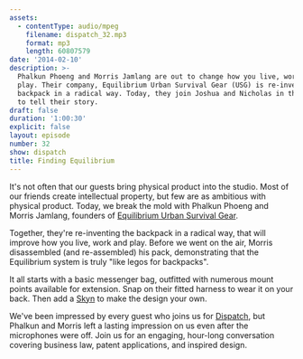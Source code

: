 ```yaml
---
assets:
  - contentType: audio/mpeg
    filename: dispatch_32.mp3
    format: mp3
    length: 60807579
date: '2014-02-10'
description: >-
  Phalkun Phoeng and Morris Jamlang are out to change how you live, work, and
  play. Their company, Equilibrium Urban Survival Gear (USG) is re-inventing the
  backpack in a radical way. Today, they join Joshua and Nicholas in the studio
  to tell their story.
draft: false
duration: '1:00:30'
explicit: false
layout: episode
number: 32
show: dispatch
title: Finding Equilibrium
---
```

It's not often that our guests bring physical product into the studio. Most of our friends create intellectual property, but few are as ambitious with physical product. Today, we break the mold with Phalkun Phoeng and Morris Jamlang, founders of [Equilibrium Urban Survival Gear](http://equnit.com).

Together, they're re-inventing the backpack in a radical way, that will improve how you live, work and play. Before we went on the air, Morris disassembled (and re-assembled) his pack, demonstrating that the Equilibrium system is truly "like legos for backpacks".

It all starts with a basic messenger bag, outfitted with numerous mount points available for extension. Snap on their fitted harness to wear it on your back. Then add a [Skyn](http://equnit.com/equilibrium/shop/category/skyns) to make the design your own.

We've been impressed by every guest who joins us for [Dispatch](http://nicholaswyoung.com/programs/dispatch), but Phalkun and Morris left a lasting impression on us even after the microphones were off. Join us for an engaging, hour-long conversation covering business law, patent applications, and inspired design.